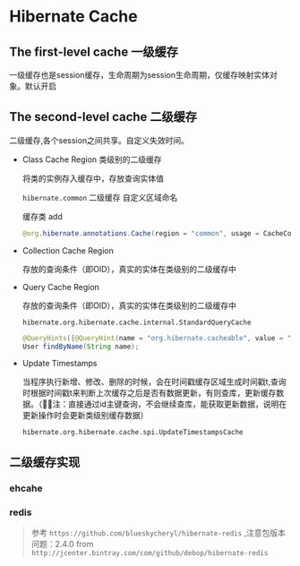 # Hibernate Cache

## The first-level cache 一级缓存
一级缓存也是session缓存，生命周期为session生命周期，仅缓存映射实体对象。默认开启

## The second-level cache 二级缓存

二级缓存,各个session之间共享。自定义失效时间。

- Class Cache Region 类级别的二级缓存

    将类的实例存入缓存中，存放查询实体值

    `hibernate.common` 二级缓存 自定义区域命名

    缓存类 add
    ``` java
    @org.hibernate.annotations.Cache(region = "common", usage = CacheConcurrencyStrategy.READ_WRITE)
    ```
- Collection Cache Region

    存放的查询条件（即OID），真实的实体在类级别的二级缓存中
- Query Cache Region

    存放的查询条件（即OID），真实的实体在类级别的二级缓存中

    `hibernate.org.hibernate.cache.internal.StandardQueryCache`

    ``` java
    @QueryHints({@QueryHint(name = "org.hibernate.cacheable", value = "true")})
    User findByName(String name);
    ```

- Update Timestamps

    当程序执行新增、修改、删除的时候，会在时间戳缓存区域生成时间戳t,查询时根据时间戳t来判断上次缓存之后是否有数据更新，有则查库，更新缓存数据。（注：直接通过id主键查询，不会继续查库，能获取更新数据，说明在更新操作时会更新类级别缓存数据）

    `hibernate.org.hibernate.cache.spi.UpdateTimestampsCache`

## 二级缓存实现

### ehcahe

### redis

> 参考 `https://github.com/blueskycheryl/hibernate-redis` ,注意包版本问题：2.4.0 from `http://jcenter.bintray.com/com/github/debop/hibernate-redis`
